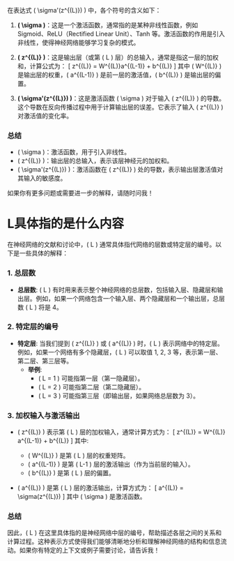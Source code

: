 在表达式 \( \sigma'(z^{(L)}) \) 中，各个符号的含义如下：

1. **\( \sigma \)**：这是一个激活函数，通常指的是某种非线性函数，例如 Sigmoid、ReLU（Rectified Linear Unit）、Tanh 等。激活函数的作用是引入非线性，使得神经网络能够学习复杂的模式。

2. **\( z^{(L)} \)**：这是输出层（或第 \( L \) 层）的总输入，通常是指这一层的加权和，计算公式为：
   \[
   z^{(L)} = W^{(L)}a^{(L-1)} + b^{(L)}
   \]
   其中 \( W^{(L)} \) 是输出层的权重，\( a^{(L-1)} \) 是前一层的激活值，\( b^{(L)} \) 是输出层的偏置。

3. **\( \sigma'(z^{(L)}) \)**：这是激活函数 \( \sigma \) 对于输入 \( z^{(L)} \) 的导数。这个导数在反向传播过程中用于计算输出层的误差。它表示了输入 \( z^{(L)} \) 对激活值的变化率。

### 总结

- \( \sigma \)：激活函数，用于引入非线性。
- \( z^{(L)} \)：输出层的总输入，表示该层神经元的加权和。
- \( \sigma'(z^{(L)}) \)：激活函数在 \( z^{(L)} \) 处的导数，表示输出层激活值对其输入的敏感度。

如果你有更多问题或需要进一步的解释，请随时问我！


# L具体指的是什么内容

在神经网络的文献和讨论中，\( L \) 通常具体指代网络的层数或特定层的编号。以下是一些具体的解释：

### 1. **总层数**

- **总层数**: \( L \) 有时用来表示整个神经网络的总层数，包括输入层、隐藏层和输出层。例如，如果一个网络包含一个输入层、两个隐藏层和一个输出层，总层数 \( L \) 将是 4。

### 2. **特定层的编号**

- **特定层**: 当我们提到 \( z^{(L)} \) 或 \( a^{(L)} \) 时，\( L \) 表示网络中的特定层。例如，如果一个网络有多个隐藏层，\( L \) 可以取值 1, 2, 3 等，表示第一层、第二层、第三层等。
  - **举例**:
    - \( L = 1 \) 可能指第一层（第一隐藏层）。
    - \( L = 2 \) 可能指第二层（第二隐藏层）。
    - \( L = 3 \) 可能指第三层（即输出层，如果网络总层数为 3）。

### 3. **加权输入与激活输出**

- \( z^{(L)} \) 表示第 \( L \) 层的加权输入，通常计算方式为：
  \[
  z^{(L)} = W^{(L)} a^{(L-1)} + b^{(L)}
  \]
  其中:
  - \( W^{(L)} \) 是第 \( L \) 层的权重矩阵。
  - \( a^{(L-1)} \) 是第 \( L-1 \) 层的激活输出（作为当前层的输入）。
  - \( b^{(L)} \) 是第 \( L \) 层的偏置。

- \( a^{(L)} \) 是第 \( L \) 层的激活输出，计算方式为：
  \[
  a^{(L)} = \sigma(z^{(L)})
  \]
  其中 \( \sigma \) 是激活函数。

### 总结

因此，\( L \) 在这里具体指的是神经网络中层的编号，帮助描述各层之间的关系和计算过程。这种表示方式使得我们能够清晰地分析和理解神经网络的结构和信息流动。如果你有特定的上下文或例子需要讨论，请告诉我！
